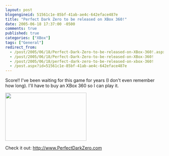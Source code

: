 ```yaml
---
layout: post
blogengineid: 51561c1e-85bf-41ab-ae4c-642eface487e
title: "Perfect Dark Zero to be released on XBox 360!"
date: 2005-06-18 17:37:00 -0500
comments: true
published: true
categories: ["XBox"]
tags: ["General"]
redirect_from: 
  - /post/2005/06/18/Perfect-Dark-Zero-to-be-released-on-XBox-360!.aspx
  - /post/2005/06/18/Perfect-Dark-Zero-to-be-released-on-XBox-360!
  - /post/2005/06/18/perfect-dark-zero-to-be-released-on-xbox-360!
  - /post.aspx?id=51561c1e-85bf-41ab-ae4c-642eface487e
---
```


Score!! I&#39;ve been waiting for this game for years (I don&#39;t even remember how long). I&#39;ll have to buy an XBox 360 so I can play it.

<img src="/Blog/images/14/o_wallpaper1lg.jpg" border="0" alt="" width="258" height="153" />

Check it out: <a href="http://www.perfectdarkzero.com/">http://www.PerfectDarkZero.com</a>
